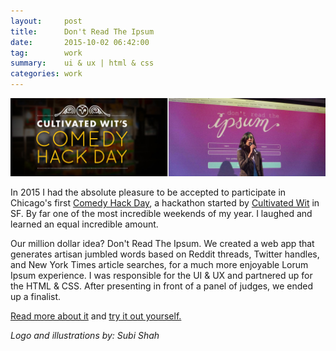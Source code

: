 ```yaml
---
layout:     post
title:      Don't Read The Ipsum
date:       2015-10-02 06:42:00
tag:		work
summary:    ui & ux | html & css
categories: work
---
```

_![Comedy Hack Day](/images/Ipsum1.jpg)_


In 2015 I had the absolute pleasure to be accepted to participate in Chicago's first [Comedy Hack Day](http://comedyhackday.com "Comedy Hack Day"), a hackathon started by [Cultivated Wit](http://www.cultivatedwit.com/ "Cultivated Wit") in SF. By far one of the most incredible weekends of my year. I laughed and learned an equal incredible amount.

Our million dollar idea? Don't Read The Ipsum. We created a web app that generates artisan jumbled words based on Reddit threads, Twitter handles, and New York Times article searches, for a much more enjoyable Lorum Ipsum experience. I was responsible for the UI & UX and partnered up for the HTML & CSS. After presenting in front of a panel of judges, we ended up a finalist.

<a href="http://www.comedyhackday.org/demosmade/2015/10/5/dont-read-the-ipsum">Read more about it</a> and <a href="http://ipsum.click">try it out yourself.</a>

_Logo and illustrations by: Subi Shah_
